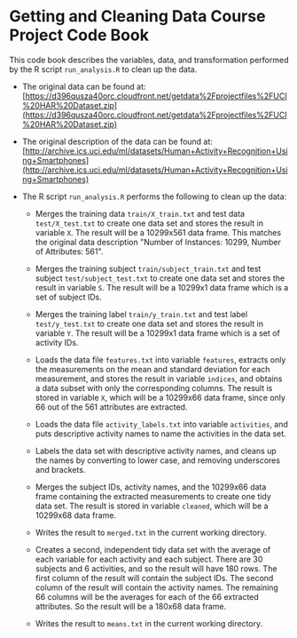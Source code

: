 Getting and Cleaning Data Course Project Code Book
==================================================

This code book describes the variables, data, and transformation performed by the R script ```run_analysis.R``` to clean up the data.

* The original data can be found at:
[https://d396qusza40orc.cloudfront.net/getdata%2Fprojectfiles%2FUCI%20HAR%20Dataset.zip](https://d396qusza40orc.cloudfront.net/getdata%2Fprojectfiles%2FUCI%20HAR%20Dataset.zip)

* The original description of the data can be found at:
[http://archive.ics.uci.edu/ml/datasets/Human+Activity+Recognition+Using+Smartphones](http://archive.ics.uci.edu/ml/datasets/Human+Activity+Recognition+Using+Smartphones)

* The R script ```run_analysis.R``` performs the following to clean up the data:

  * Merges the training data ```train/X_train.txt``` and test data ```test/X_test.txt``` to create one data set and stores the result in variable ```X```. The result will be a 10299x561 data frame. This matches the original data description "Number of Instances: 10299, Number of Attributes: 561".

  * Merges the training subject ```train/subject_train.txt``` and test subject ```test/subject_test.txt``` to create one data set and stores the result in variable ```S```. The result will be a 10299x1 data frame which is a set of subject IDs.

  * Merges the training label ```train/y_train.txt``` and test label ```test/y_test.txt``` to create one data set and stores the result in variable ```Y```. The result will be a 10299x1 data frame which is a set of activity IDs.

  * Loads the data file ```features.txt``` into variable ```features```, extracts only the measurements on the mean and standard deviation for each measurement, and stores the result in variable ```indices```, and obtains a data subset with only the corresponding columns. The result is stored in variable ```X```, which will be a 10299x66 data frame, since only 66 out of the 561 attributes are extracted.

  * Loads the data file ```activity_labels.txt``` into variable ```activities```, and puts descriptive activity names to name the activities in the data set.

  * Labels the data set with descriptive activity names, and cleans up the names by converting to lower case, and removing underscores and brackets.

  * Merges the subject IDs, activity names, and the 10299x66 data frame containing the extracted measurements to create one tidy data set. The result is stored in variable ```cleaned```, which will be a 10299x68 data frame.

  * Writes the result to ```merged.txt``` in the current working directory.

  * Creates a second, independent tidy data set with the average of each variable for each activity and each subject. There are 30 subjects and 6 activities, and so the result will have 180 rows. The first column of the result will contain the subject IDs. The second column of the result will contain the activity names. The remaining 66 columns will be the averages for each of the 66 extracted attributes. So the result will be a 180x68 data frame.

  * Writes the result to ```means.txt``` in the current working directory.
